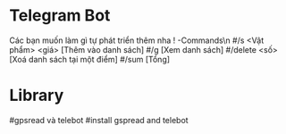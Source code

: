 # Telegram Bot 
Các bạn muốn làm gì tự phát triển thêm nha !
-Commands\n
#/s <Vật phẩm> <giá> [Thêm vào danh sách]
#/g [Xem danh sách]
#/delete <số> [Xoá danh sách tại một điểm]
#/sum [Tổng]
# Library
#gpsread và telebot
#install gspread and telebot
